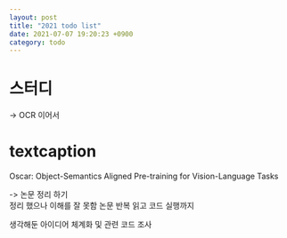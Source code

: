 ```yaml
---
layout: post
title: "2021 todo list"
date: 2021-07-07 19:20:23 +0900
category: todo
---
```



# 스터디

-> OCR 이어서 

   
# textcaption

Oscar: Object-Semantics Aligned Pre-training for Vision-Language Tasks

-> 논문 정리 하기  
정리 했으나 이해를 잘 못함 논문 반복 읽고 코드 실행까지 

생각해둔 아이디어 체계화 및 관련 코드 조사
